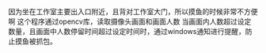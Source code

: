 因为坐在工作室主要出入口附近，且背对工作室大门，所以摸鱼的时候非常不方便啊
这个程序通过opencv库，读取摄像头画面和画面人数
当画面内人数超过设定数量，且画面中人数停留时间超过设定时间时，通过windows通知进行提醒，防止摸鱼被抓包。
